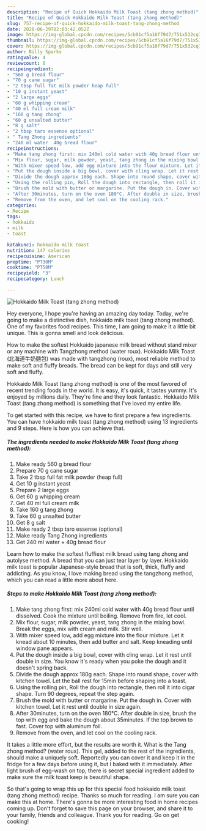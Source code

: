 ```yaml
---
description: "Recipe of Quick Hokkaido Milk Toast (tang zhong method)"
title: "Recipe of Quick Hokkaido Milk Toast (tang zhong method)"
slug: 757-recipe-of-quick-hokkaido-milk-toast-tang-zhong-method
date: 2020-06-29T02:03:42.052Z
image: https://img-global.cpcdn.com/recipes/5cb91cf5a16f79d7/751x532cq70/hokkaido-milk-toast-tang-zhong-method-recipe-main-photo.jpg
thumbnail: https://img-global.cpcdn.com/recipes/5cb91cf5a16f79d7/751x532cq70/hokkaido-milk-toast-tang-zhong-method-recipe-main-photo.jpg
cover: https://img-global.cpcdn.com/recipes/5cb91cf5a16f79d7/751x532cq70/hokkaido-milk-toast-tang-zhong-method-recipe-main-photo.jpg
author: Billy Sparks
ratingvalue: 4
reviewcount: 6
recipeingredient:
- "560 g bread flour"
- "70 g cane sugar"
- "2 tbsp full fat milk powder heap full"
- "10 g instant yeast"
- "2 large eggs"
- "60 g whipping cream"
- "40 ml full cream milk"
- "160 g tang zhong"
- "60 g unsalted butter"
- "8 g salt"
- "2 tbsp taro essense optional"
- " Tang Zhong ingredients"
- "240 ml water  40g bread flour"
recipeinstructions:
- "Make tang zhong first: mix 240ml cold water with 40g bread flour until dissolved. Cook the mixture until boiling. Remove from fire, let cool."
- "Mix flour, sugar, milk powder, yeast, tang zhong in the mixing bowl. Break the eggs, mix with cream and milk. Stir well."
- "With mixer speed low, add egg mixture into the flour mixture. Let it knead about 10 minutes, then add butter and salt. Keep kneading until window pane appears."
- "Put the dough inside a big bowl, cover with cling wrap. Let it rest until double in size. You know it&#39;s ready when you poke the dough and it doesn&#39;t spring back."
- "Divide the dough approx 180g each. Shape into round shape, cover with kitchen towel. Let the ball rest for 15min before shaping into a toast."
- "Using the rolling pin, Roll the dough into rectangle, then roll it into cigar shape. Turn 90 degrees, repeat the step again."
- "Brush the mold with butter or margarine. Put the dough in. Cover with kitchen towel. Let it rest until double in size again."
- "After 30minutes, turn on the oven 180°C. After double in size, brush the top with egg and bake the dough about 35minutes. If the top brown to fast. Cover top with aluminum foil."
- "Remove from the oven, and let cool on the cooling rack."
categories:
- Recipe
tags:
- hokkaido
- milk
- toast

katakunci: hokkaido milk toast 
nutrition: 147 calories
recipecuisine: American
preptime: "PT30M"
cooktime: "PT58M"
recipeyield: "3"
recipecategory: Lunch

---
```



![Hokkaido Milk Toast (tang zhong method)](https://img-global.cpcdn.com/recipes/5cb91cf5a16f79d7/751x532cq70/hokkaido-milk-toast-tang-zhong-method-recipe-main-photo.jpg)

Hey everyone, I hope you're having an amazing day today. Today, we're going to make a distinctive dish, hokkaido milk toast (tang zhong method). One of my favorites food recipes. This time, I am going to make it a little bit unique. This is gonna smell and look delicious.

How to make the softest Hokkaido japanese milk bread without stand mixer or any machine with Tangzhong method (water roux). Hokkaido Milk Toast (北海道牛奶麵包) was made with tangzhong (roux), most reliable method to make soft and fluffy breads. The bread can be kept for days and still very soft and fluffy.

Hokkaido Milk Toast (tang zhong method) is one of the most favored of recent trending foods in the world. It is easy, it's quick, it tastes yummy. It's enjoyed by millions daily. They're fine and they look fantastic. Hokkaido Milk Toast (tang zhong method) is something that I've loved my entire life.


To get started with this recipe, we have to first prepare a few ingredients. You can have hokkaido milk toast (tang zhong method) using 13 ingredients and 9 steps. Here is how you can achieve that.

<!--inarticleads1-->

##### The ingredients needed to make Hokkaido Milk Toast (tang zhong method):

1. Make ready 560 g bread flour
1. Prepare 70 g cane sugar
1. Take 2 tbsp full fat milk powder (heap full)
1. Get 10 g instant yeast
1. Prepare 2 large eggs
1. Get 60 g whipping cream
1. Get 40 ml full cream milk
1. Take 160 g tang zhong
1. Take 60 g unsalted butter
1. Get 8 g salt
1. Make ready 2 tbsp taro essense (optional)
1. Make ready  Tang Zhong ingredients
1. Get 240 ml water + 40g bread flour


Learn how to make the softest fluffiest milk bread using tang zhong and autolyse method. A bread that you can just tear layer by layer. Hokkaido milk toast is popular Japanese-style bread that is soft, thick, fluffy and addicting. As you know, I love making bread using the tangzhong method, which you can read a little more about here. 

<!--inarticleads2-->

##### Steps to make Hokkaido Milk Toast (tang zhong method):

1. Make tang zhong first: mix 240ml cold water with 40g bread flour until dissolved. Cook the mixture until boiling. Remove from fire, let cool.
1. Mix flour, sugar, milk powder, yeast, tang zhong in the mixing bowl. Break the eggs, mix with cream and milk. Stir well.
1. With mixer speed low, add egg mixture into the flour mixture. Let it knead about 10 minutes, then add butter and salt. Keep kneading until window pane appears.
1. Put the dough inside a big bowl, cover with cling wrap. Let it rest until double in size. You know it&#39;s ready when you poke the dough and it doesn&#39;t spring back.
1. Divide the dough approx 180g each. Shape into round shape, cover with kitchen towel. Let the ball rest for 15min before shaping into a toast.
1. Using the rolling pin, Roll the dough into rectangle, then roll it into cigar shape. Turn 90 degrees, repeat the step again.
1. Brush the mold with butter or margarine. Put the dough in. Cover with kitchen towel. Let it rest until double in size again.
1. After 30minutes, turn on the oven 180°C. After double in size, brush the top with egg and bake the dough about 35minutes. If the top brown to fast. Cover top with aluminum foil.
1. Remove from the oven, and let cool on the cooling rack.


It takes a little more effort, but the results are worth it. What is the Tang zhong method? (water roux). This gel, added to the rest of the ingredients, should make a uniquely soft. Reportedly you can cover it and keep it in the fridge for a few days before using it, but I baked with it immediately. After light brush of egg-wash on top, there is secret special ingredient added to make sure the milk toast keep is beautiful shape. 

So that's going to wrap this up for this special food hokkaido milk toast (tang zhong method) recipe. Thanks so much for reading. I am sure you can make this at home. There's gonna be more interesting food in home recipes coming up. Don't forget to save this page on your browser, and share it to your family, friends and colleague. Thank you for reading. Go on get cooking!
